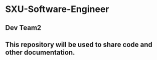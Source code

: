 # SXU-Software-Engineer
## Dev Team2
## This repository will be used to share code and other documentation.


